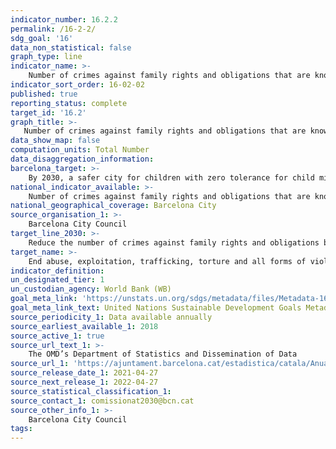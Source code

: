 ```yaml
---
indicator_number: 16.2.2
permalink: /16-2-2/
sdg_goal: '16'
data_non_statistical: false
graph_type: line
indicator_name: >-
    Number of crimes against family rights and obligations that are known by the city’s police forces
indicator_sort_order: 16-02-02
published: true
reporting_status: complete
target_id: '16.2'
graph_title: >-
   Number of crimes against family rights and obligations that are known by the city’s police forces
data_show_map: false
computation_units: Total Number
data_disaggregation_information:
barcelona_target: >-
    By 2030, a safer city for children with zero tolerance for child mistreatment
national_indicator_available: >-
    Number of crimes against family rights and obligations that are known by the city’s police forces
national_geographical_coverage: Barcelona City
source_organisation_1: >-
    Barcelona City Council
target_line_2030: >-
    Reduce the number of crimes against family rights and obligations by 50% a year. Target value 2030: 87 or less
target_name: >-
    End abuse, exploitation, trafficking, torture and all forms of violence against children
indicator_definition:
un_designated_tier: 1
un_custodian_agency: World Bank (WB)
goal_meta_link: 'https://unstats.un.org/sdgs/metadata/files/Metadata-16-02-02.pdf'
goal_meta_link_text: United Nations Sustainable Development Goals Metadata (pdf 894kB)
source_periodicity_1: Data available annually
source_earliest_available_1: 2018
source_active_1: true
source_url_text_1: >-
    The OMD’s Department of Statistics and Dissemination of Data 
source_url_1: 'https://ajuntament.barcelona.cat/estadistica/catala/Anuaris/index.htm'
source_release_date_1: 2021-04-27
source_next_release_1: 2022-04-27
source_statistical_classification_1: 
source_contact_1: comissionat2030@bcn.cat
source_other_info_1: >-
    Barcelona City Council
tags:
---
```

